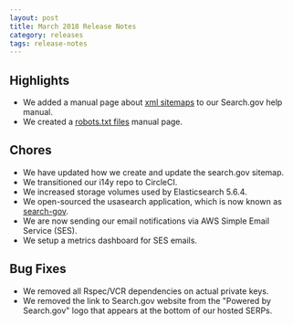 ```yaml
---
layout: post
title: March 2018 Release Notes
category: releases
tags: release-notes
---
```


## Highlights
* We added a manual page about [xml sitemaps](https://search.gov/blog/sitemaps.html) to our Search.gov help manual.
* We created a [robots.txt files](https://search.gov/blog/robotstxt.html) manual page.

## Chores
* We have updated how we create and update the search.gov sitemap.
* We transitioned our i14y repo to CircleCI.
* We increased storage volumes used by Elasticsearch 5.6.4.
* We open-sourced the usasearch application, which is now known as [search-gov](https://github.com/GSA/search-gov).
* We are now sending our email notifications via AWS Simple Email Service (SES).
* We setup a metrics dashboard for SES emails.

## Bug Fixes
* We removed all Rspec/VCR dependencies on actual private keys.
* We removed the link to Search.gov website from the "Powered by Search.gov" logo that appears at the bottom of our hosted SERPs.

